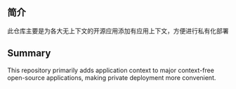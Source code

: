 ## 简介

此仓库主要是为各大无上下文的开源应用添加有应用上下文，方便进行私有化部署

## Summary
This repository primarily adds application context to major context-free open-source applications, making private deployment more convenient.
